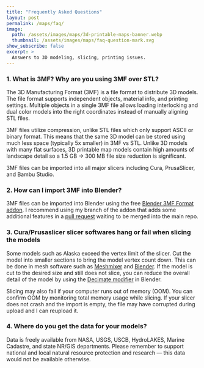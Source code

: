 ```yaml
---
title: "Frequently Asked Questions"
layout: post
permalink: /maps/faq/
image: 
  path: /assets/images/maps/3d-printable-maps-banner.webp
  thumbnail: /assets/images/maps/faq-question-mark.svg
show_subscribe: false
excerpt: >
  Answers to 3D modeling, slicing, printing issues.
---
```


### 1. What is 3MF? Why are you using 3MF over STL?

The 3D Manufacturing Format (3MF) is a file format to distribute 3D models. The file format supports independent objects, material info, and printing settings. Multiple objects in a single 3MF file allows loading interlocking and dual color models into the right coordinates instead of manually aligning STL files.

3MF files utilize compression, unlike STL files which only support ASCII or binary format. This means that the same 3D model can be stored using much less space (typically 5x smaller) in 3MF vs STL. Unlike 3D models with many flat surfaces, 3D printable map models contain high amounts of landscape detail so a 1.5 GB -> 300 MB file size reduction is significant.

3MF files can be imported into all major slicers including Cura, PrusaSlicer, and Bambu Studio.

### 2. How can I import 3MF into Blender?

3MF files can be imported into Blender using the free [Blender 3MF Format addon](https://github.com/ansonl/Blender3mfFormat). I recommend using my branch of the addon that adds some additional features in a [pull request](https://github.com/Ghostkeeper/Blender3mfFormat/pull/58) waiting to be merged into the main repo.

### 3. Cura/Prusaslicer slicer softwares hang or fail when slicing the models

Some models such as Alaska exceed the vertex limit of the slicer. Cut the model into smaller sections to bring the model vertex count down. This can be done in mesh software such as [Meshmixer](https://meshmixer.com/) and [Blender](https://www.blender.org/). If the model is cut to the desired size and still does not slice, you can reduce the overall detail of the model by using the [Decimate modifier](https://docs.blender.org/manual/en/latest/modeling/modifiers/generate/decimate.html) in Blender.

Slicing may also fail if your computer runs out of memory (OOM). You can confirm OOM by monitoring total memory usage while slicing. If your slicer does not crash and the import is empty, the file may have corrupted during upload and I can reupload it.

### 4. Where do you get the data for your models?

Data is freely available from NASA, USGS, USCB, HydroLAKES, Marine Cadastre, and state NR/GIS departments. Please remember to support national and local natural resource protection and research — this data would not be available otherwise.
